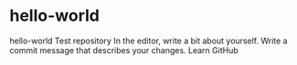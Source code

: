 # hello-world
hello-world Test repository 
In the editor, write a bit about yourself.
Write a commit message that describes your changes.
Learn GitHub 
